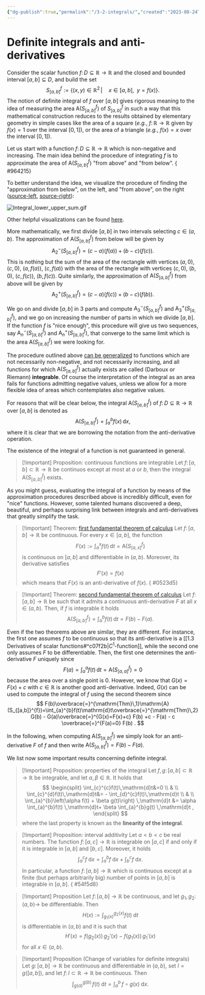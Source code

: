```yaml
---
{"dg-publish":true,"permalink":"/3-2-integrals/","created":"2023-08-24T17:06:34.056+02:00","updated":"2023-12-11T15:49:46.259+01:00"}
---
```


# Definite integrals and anti-derivatives

Consider the scalar function $f\colon D\subseteq\mathbb{R}\rightarrow\mathbb{R}$ and the closed and bounded interval $[a,b]\subseteq D$, and build the set
$$
S_{[a,b]}^{f}:=\left\{(x,y)\in\mathbb{R}^{2}\,|\quad x\in[a,b],\;\;y=f(x)\right\} .
$$
The notion of definite integral of $f$ over $[a,b]$ gives rigorous meaning to the idea of measuring the area $\mathrm{A}(S_{[a,b]}^{f})$ of $S_{[a,b]}^{f}$ in such a way that this mathematical construction reduces to the results obtained by elementary geometry in simple cases like the area of a square (_e.g._, $f\colon \mathbb{R}\rightarrow \mathbb{R}$ given by $f(x)=1$  over the interval $[0,1]$), or the area of a triangle (_e.g._, $f(x)=x$ over the interval $[0,1]$). 

Let us start with a function $f\colon D\subseteq\mathbb{R}\rightarrow \mathbb{R}$ which is non-negative and increasing. The main idea behind the procedure of integrating $f$ is to approximate the area of $\mathrm{A}(S_{[a,b]}^{f})$ "from above" and "from below". 
{ #964215}


To better understand the idea, we visualize the procedure of finding the "approximation from below", on the left, and "from above", on the right ([source-left](https://en.wikipedia.org/wiki/File:Riemann_Integration_and_Darboux_Lower_Sums.gif), [source-right](https://en.wikipedia.org/wiki/File:Riemann_Integration_and_Darboux_Upper_Sums.gif)): 

![Integral_lower_upper_sum.gif](/img/user/img/Integral_lower_upper_sum.gif)

Other helpful visualizations can be found [here](https://github.com/FOSSEE/FSF-mathematics-python-code-archive/tree/master/FSF-2020/calculus/intro-to-calculus/riemann-integrals).

More mathematically, we first divide $[a,b]$ in two intervals selecting $c\in(a,b)$. The approximation of $\mathrm{A}(S_{[a,b]}^{f})$ from below will be given by
$$
\mathrm{A}_{2}^{-}(S_{[a,b]}^{f})=(c-a)(f(a)) + (b-c)(f(c)).
$$
This is nothing but the sum of the area of the rectangle with vertices $(a,0)$, $(c,0)$, $(a,f(a))$, $(c,f(a))$ with the area of the rectangle with vertices $(c,0)$, $(b,0)$, $(c,f(c))$, $(b,f(c))$. Quite similarly, the approximation of $\mathrm{A}(S_{[a,b]}^{f})$ from above will be given by
$$
\mathrm{A}_{2}^{+}(S_{[a,b]}^{f})=(c-a)(f(c)) + (b-c)(f(b)).
$$

We go on and divide $[a,b]$ in 3 parts and compute $\mathrm{A}_{3}^{-}(S_{[a,b]}^{f})$ and $\mathrm{A}_{3}^{+}(S_{[a,b]}^{f})$, and we go on increasing the number of parts in which we divide $[a,b]$. If the function $f$ is "nice enough", this procedure will give us two sequences, say $\mathrm{A}_{n}^{-}(S_{[a,b]}^{f})$ and $\mathrm{A}_{n}^{+}(S_{[a,b]}^{f})$, that converge to the same limit which is the area $\mathrm{A}(S_{[a,b]}^{f})$ we were looking for. 

The procedure outlined above [can be generalized](https://en.wikipedia.org/wiki/Darboux_integral) to functions which are not necessarily non-negative, and not necessarily increasing, and all functions for which $\mathrm{A}(S_{[a,b]}^{f})$ actually exists are called (Darboux or Riemann) **integrable**. Of course the interpretation of the integral as an area fails for functions admitting negative values, unless we allow for a more flexible idea of areas which contemplates also negative values.

For reasons that will be clear below, the integral $\mathrm{A}(S_{[a,b]}^{f})$ of $f\colon D\subseteq\mathbb{R}\rightarrow\mathbb{R}$ over $[a,b]$ is denoted as
$$
\mathrm{A}(S_{[a,b]}^{f})=\int_{a}^{b} f(x)\,\mathrm{d}x,
$$
where it is clear that we are borrowing the notation from the anti-derivative operation. 

The existence of the integral of a function is not guaranteed in general.

>[!important] Proposition: continuous functions are integrable
>Let $f\colon [a,b]\subset \mathbb{R}\rightarrow\mathbb{R}$ be continuos except at most at $a$ or $b$, then the integral $\mathrm{A}(S_{[a,b]}^{f})$ exists. 

As you might guess, evaluating the integral of a function by means of the approximation procedures described above is incredibly difficult, even for "nice" functions. However, some talented humans discovered a deep, beautiful, and perhaps surprising link between integrals and anti-derivatives that greatly simplify the task.

>[!important] Theorem: [first fundamental theorem of calculus](https://en.wikipedia.org/wiki/Fundamental_theorem_of_calculus#First_part)
>Let $f\colon [a,b]\rightarrow \mathbb{R}$ be continuous. For every $x\in [a,b]$, the function 
>$$
>F(x):=\int_{a}^{x}f(t)\,\mathrm{d}t =\mathrm{A}(S_{[a,x]}^{f})
>$$
>is continuous on $[a,b]$ and differentiable in $(a,b)$. Moreover, its derivative satisfies
>$$
>F'(x) =f(x)
>$$
>which means that $F(x)$ is an anti-derivative of $f(x)$.
{ #0523d5}


>[!important] Theorem: [second fundamental theorem of calculus](https://en.wikipedia.org/wiki/Fundamental_theorem_of_calculus#Second_part)
>Let $f\colon [a,b]\rightarrow\mathbb{R}$ be such that it admits a continuous anti-derivative $F$ at all $x\in (a,b)$. Then, if $f$ is integrable it holds
>$$
>\mathrm{A}(S_{[a,b]}^{f})=\int_{a}^{b}f(t)\,\mathrm{d}t=F(b) - F(a) .
>$$

Even if the two theorems above are similar, they are different. For instance, the first one assumes $f$ to be continuous so that its anti-derivative is a [[1.3 Derivatives of scalar functions#^c07f2b\|$C^{1}$-function]], while the second one only assumes $F$ to be differentiable. Then, the first one determines the anti-derivative $F$ uniquely since
$$
F(a)=\int_{a}^{a}f(t)\,\mathrm{d}t = \mathrm{A}(S_{[a,a]}^{f}) =0
$$
because the area over a single point is $0$. However, we know that $G(x)=F(x) + c$ with $c\in\mathbb{R}$ is another good anti-derivative. Indeed, $G(x)$ can be used to compute the integral of $f$ using the second theorem since
$$
F(b)\overbrace{=}^{\mathrm{Thm}\,1}\mathrm{A}(S_{[a,b]}^{f})=\int_{a}^{b}f(t)\mathrm{d}t\overbrace{=}^{\mathrm{Thm}\,2}G(b) - G(a)\overbrace{=}^{G(x)=F(x)+c} F(b) +c - F(a) - c \overbrace{=}^{F(a)=0} F(b) .
$$

In the following, when computing $\mathrm{A}(S_{[a,b]}^{f})$ we simply look for an anti-derivative $F$ of $f$ and then write $\mathrm{A}(S_{[a,b]}^{f})=F(b)-F(a)$.

We list now some important results concerning definite integral.

>[!important] Proposition: properties of the integral
>Let $f,g\colon[a,b]\subset\mathbb{R}\rightarrow\mathbb{R}$ be integrable, and let $\alpha,\beta\in\mathbb{R}$. It  holds that
>$$
>\begin{split}
>\int_{c}^{c}f(t)\,\mathrm{d}t&=0 \\ & \\
>\int_{c}^{d}f(t)\,\mathrm{d}t&= - \int_{d}^{c}f(t)\,\mathrm{d}t \\ & \\ \int_{a}^{b}\left(\alpha f(t) + \beta g(t)\right) \,\mathrm{d}t &= \alpha \int_{a}^{b}f(t) \,\mathrm{d}t+ \beta \int_{a}^{b}g(t) \,\mathrm{d}t ,
>\end{split}
>$$
>where the last property is known as the **linearity of the integral**. 

>[!important] Proposition: interval additivity
>Let $a<b<c$ be real numbers. The function $f\colon [a,c]\rightarrow\mathbb{R}$ is integrable on $[a,c]$ if and only if it is integrable in $[a,b]$ and $[b,c]$. Moreover, it holds 
>$$
>\int_{a}^{c}f\;\mathrm{d}x = \int_{a}^{b}f\;\mathrm{d}x + \int_{b}^{c}f\;\mathrm{d}x .
>$$
>In particular, a function $f\colon [a,b]\rightarrow \mathbb{R}$ which is continuous except at a finite (but perhaps arbitrarily big) number of points in $[a,b]$ is integrable in $[a,b]$.
{ #54f5d8}


>[!important] Proposition 
>Let $f\colon[a,b]\rightarrow\mathbb{R}$ be continuous, and let $g_{1},g_{2}\colon(a,b)\rightarrow$ be differentiable. Then
>$$
>H(x):=\int_{g_{1}(x)}^{g_{2}(x)}f(t)\;\mathrm{d}t
>$$
>is differentiable in $(a,b)$ and it is such that
>$$
>H'(x)=f(g_{2}(x))\,g_{2}'(x) - f(g_{1}(x))\,g_{1}'(x)
>$$
>for all $x\in (a,b)$.

>[!important] Proposition (Change of variables for definite integrals)
>Let $g\colon[a,b]\rightarrow \mathbb{R}$ be continuous and differentiable in $(a,b)$, set $I=g([a,b])$, and let $f\colon I\subset\mathbb{R}\rightarrow \mathbb{R}$ be continuous. Then
>$$
>\int_{g(a)}^{g(b)}\,f(t)\;\mathrm{d}t= \int_{a}^{b}\,f\circ g(x)\;\mathrm{d}x .
>$$
